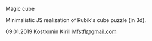 Magic cube

Minimalistic JS realization of Rubik's cube puzzle (in 3d).

09.01.2019
Kostromin Kirill
Mfstfl@gmail.com